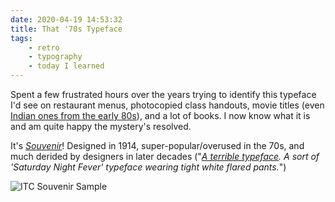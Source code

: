 ```yaml
---
date: 2020-04-19 14:53:32
title: That '70s Typeface
tags:
    - retro
    - typography
    - today I learned
---
```


Spent a few frustrated hours over the years trying to identify this typeface I'd see on restaurant menus, photocopied class handouts, movie titles (even [Indian ones from the early 80s](/misc/c/challenge_souvenir.png)), and a lot of books. I now know what it is and am quite happy the mystery's resolved.

It's [_Souvenir_](https://www.myfonts.com/fonts/itc/souvenir/)! Designed in 1914, super-popular/overused in the 70s, and much derided by designers in later decades ("_[A terrible typeface](https://en.wikipedia.org/wiki/Souvenir_(typeface)). A sort of 'Saturday Night Fever' typeface wearing tight white flared pants._")

![ITC Souvenir Sample](/misc/i/itc_souvenir.png)
